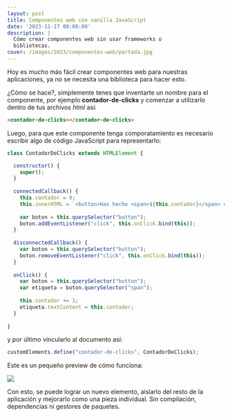 ```yaml
---
layout: post
title: Componentes web con vanilla JavaScript
date: '2023-11-17 00:00:00'
description: |
  Cómo crear componentes web sin usar frameworks o
  bibliotecas.
cover: /images/2023/componentes-web/portada.jpg
---
```


Hoy es mucho más fácil crear componentes web para nuestras
aplicaciones, ya no se necesita una biblioteca para hacer
esto.

¿Cómo se hace?, simplemente tenes que inventarte un nombre
para el componente, por ejemplo **contador-de-clicks** y
comenzar a utilizarlo dentro de tus archivos *html* así:

```html
<contador-de-clicks></contador-de-clicks>
```

Luego, para que este componente tenga comporatamiento es
necesario escribir algo de código JavaScript para
representarlo:

```javascript
class ContadorDeClicks extends HTMLElement {

  constructor() {
    super();
  }
  
  connectedCallback() {
    this.contador = 0;
    this.innerHTML = `<button>Has hecho <span>${this.contador}</span> clicks</button>`;
    
    var boton = this.querySelector("button");
    boton.addEventListener("click", this.onClick.bind(this));
  }
  
  disconnectedCallback() {
    var boton = this.querySelector("button");
    boton.removeEventListener("click", this.onClick.bind(this));
  }
  
  onClick() {
    var boton = this.querySelector("button");
    var etiqueta = boton.querySelector("span");
    
    this.contador += 1;
    etiqueta.textContent = this.contador;
  }
  
}
```

y por último vincularlo al documento así:

  
```javascript
customElements.define("contador-de-clicks", ContadorDeClicks);
```

Este es un pequeño preview de cómo funciona:

![](/images/2023/componentes-web/clicks-2.gif)


Con esto, se puede lograr un nuevo elemento, aislarlo del
resto de la aplicación y mejorarlo como una pieza
individual. Sin compilación, dependencias ni gestores de
paquetes.
